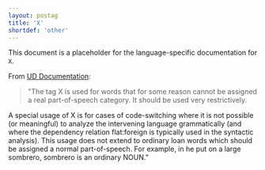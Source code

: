 ```yaml
---
layout: postag
title: 'X'
shortdef: 'other'
---
```


This document is a placeholder for the language-specific documentation
for `X`.

From [UD Documentation](universaldependencies.org/u/pos/X.html):

> "The tag X is used for words that for some reason cannot be assigned a real part-of-speech category. It should be used very restrictively.

A special usage of X is for cases of code-switching where it is not possible (or meaningful) to analyze the intervening language grammatically (and where the dependency relation flat:foreign is typically used in the syntactic analysis). This usage does not extend to ordinary loan words which should be assigned a normal part-of-speech. For example, in he put on a large sombrero, sombrero is an ordinary NOUN."
